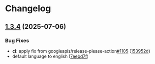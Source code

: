 # Changelog

## [1.3.4](https://github.com/andi4000/trmnl-open-meteo-weather-forecast/compare/1.3.3...v1.3.4) (2025-07-06)


### Bug Fixes

* **ci:** apply fix from googleapis/release-please-action[#1105](https://github.com/andi4000/trmnl-open-meteo-weather-forecast/issues/1105) ([153952d](https://github.com/andi4000/trmnl-open-meteo-weather-forecast/commit/153952ddf957233e7f85b08b07ac958ab267a55b))
* default language to english ([7eebd7f](https://github.com/andi4000/trmnl-open-meteo-weather-forecast/commit/7eebd7fddd25cdd08906ad5cfafda4d4a62d0754))
